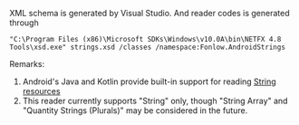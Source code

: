 
XML schema is generated by Visual Studio. And reader codes is generated through

```
"C:\Program Files (x86)\Microsoft SDKs\Windows\v10.0A\bin\NETFX 4.8 Tools\xsd.exe" strings.xsd /classes /namespace:Fonlow.AndroidStrings
```

Remarks:
1. Android's Java and Kotlin provide built-in support for reading [String resources](https://developer.android.com/guide/topics/resources/string-resource)
1. This reader currently supports "String" only, though "String Array" and "Quantity Strings (Plurals)" may be considered in the future. 
